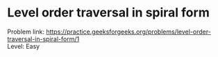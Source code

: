 # Level order traversal in spiral form
Problem link: https://practice.geeksforgeeks.org/problems/level-order-traversal-in-spiral-form/1 <br>
Level: Easy